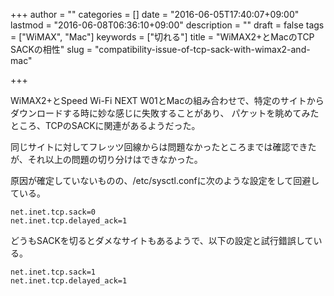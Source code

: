 +++
author = ""
categories = []
date = "2016-06-05T17:40:07+09:00"
lastmod = "2016-06-08T06:36:10+09:00"
description = ""
draft = false
tags = ["WiMAX", "Mac"]
keywords = ["切れる"]
title = "WiMAX2+とMacのTCP SACKの相性"
slug = "compatibility-issue-of-tcp-sack-with-wimax2-and-mac"

+++

WiMAX2+とSpeed Wi-Fi NEXT W01とMacの組み合わせで、特定のサイトからダウンロードする時に妙な感じに失敗することがあり、
パケットを眺めてみたところ、TCPのSACKに関連があるようだった。

同じサイトに対してフレッツ回線からは問題なかったところまでは確認できたが、それ以上の問題の切り分けはできなかった。

原因が確定していないものの、/etc/sysctl.confに次のような設定をして回避している。

    net.inet.tcp.sack=0
    net.inet.tcp.delayed_ack=1

どうもSACKを切るとダメなサイトもあるようで、以下の設定と試行錯誤している。

    net.inet.tcp.sack=1
    net.inet.tcp.delayed_ack=1
